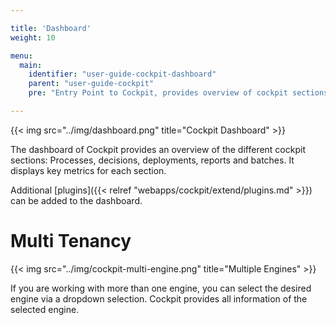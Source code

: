 ```yaml
---

title: 'Dashboard'
weight: 10

menu:
  main:
    identifier: "user-guide-cockpit-dashboard"
    parent: "user-guide-cockpit"
    pre: "Entry Point to Cockpit, provides overview of cockpit sections"

---
```


{{< img src="../img/dashboard.png" title="Cockpit Dashboard" >}}

The dashboard of Cockpit provides an overview of the different cockpit sections: Processes, decisions, deployments, reports and batches. It displays key metrics for each section.

Additional [plugins]({{< relref "webapps/cockpit/extend/plugins.md" >}}) can be added to the dashboard.

# Multi Tenancy

{{< img src="../img/cockpit-multi-engine.png" title="Multiple Engines" >}}

If you are working with more than one engine, you can select the desired engine via a dropdown selection. Cockpit provides all information of the selected engine.
